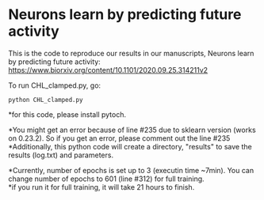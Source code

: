 # Neurons learn by predicting future activity
This is the code to reproduce our results in our manuscripts, Neurons learn by predicting future activity: <br/>
https://www.biorxiv.org/content/10.1101/2020.09.25.314211v2 <br/>

To run CHL_clamped.py, go:

```
python CHL_clamped.py 
```
*for this code, please install pytoch.

*You might get an error because of line #235 due to sklearn version (works on 0.23.2). So if you get an error, please comment out the line #235 <br/>
*Additionally, this python code will create a directory, "results" to save the results (log.txt) and parameters. <br/>

*Currently, number of epochs is set up to 3 (executin time ~7min). You can change number of epochs to 601 (line #312) for full training. <br/>
*if you run it for full training, it will take 21 hours to finish.

